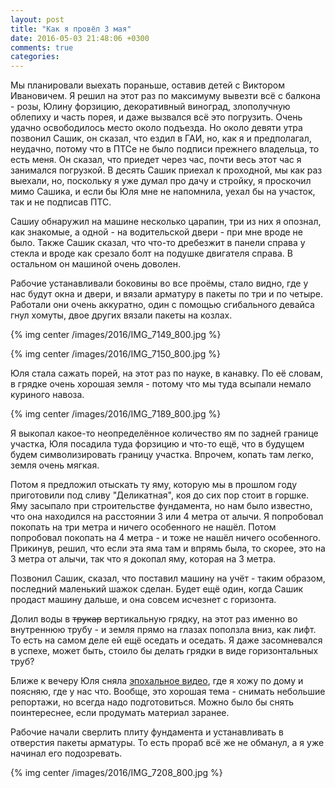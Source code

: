 ```yaml
---
layout: post
title: "Как я провёл 3 мая"
date: 2016-05-03 21:48:06 +0300
comments: true
categories: 
---
```

Мы планировали выехать пораньше, оставив детей с Виктором Ивановичем. Я решил на этот раз по максимуму вывезти всё с балкона - розы, Юлину форзицию, декоративный виноград, злополучную облепиху и часть порея, и даже вызвался всё это погрузить. Очень удачно освободилось место около подъезда. Но около девяти утра позвонил Сашик, он сказал, что ездил в ГАИ, но, как я и предполагал, неудачно, потому что в ПТСе не было подписи прежнего владельца, то есть меня. Он сказал, что приедет через час, почти весь этот час я занимался погрузкой. В десять Сашик приехал к проходной, мы как раз выехали, но, поскольку я уже думал про дачу и стройку, я проскочил мимо Сашика, и если бы Юля мне не напомнила, уехал бы на участок, так и не подписав ПТС. 

Сашиу обнаружил на машине несколько царапин, три из них я опознал, как знакомые, а одной - на водительской двери - при мне вроде не было. Также Сашик сказал, что что-то дребезжит в панели справа у стекла и вроде как срезало болт на подушке двигателя справа. В остальном он машиной очень доволен.

Рабочие устанавливали боковины во все проёмы, стало видно, где у нас будут окна и двери, и вязали арматуру в пакеты по три и по четыре. Работали они очень аккуратно, один с помощью сгибального девайса гнул хомуты, двое других вязали пакеты на козлах.

{% img center /images/2016/IMG_7149_800.jpg %}

{% img center /images/2016/IMG_7150_800.jpg %}

Юля стала сажать порей, на этот раз по науке, в канавку. По её	словам, в грядке очень хорошая земля - потому что мы туда всыпали немало куриного навоза.

{% img center /images/2016/IMG_7189_800.jpg %}

Я выкопал какое-то неопределённое количество ям по задней границе участка, Юля посадила туда форзицию и что-то ещё, что в будущем будем символизировать границу участка. Впрочем, копать там легко, земля очень мягкая.

Потом я предложил отыскать ту яму, которую мы в прошлом году приготовили под сливу "Деликатная", коя до сих пор стоит в горшке. Яму засыпало при строительстве фундамента, но нам было известно, что она находился на расстоянии 3 или 4 метра от алычи. Я попробовал покопать на три метра и ничего особенного не нашёл. Потом попробовал покопать на 4 метра - и тоже не нашёл ничего особенного. Прикинув, решил, что если эта яма там и впрямь была, то скорее, это на 3 метра от алычи, так что я докопал яму, которая на 3 метра.

Позвонил Сашик, сказал, что поставил машину на учёт - таким образом, последний маленький шажок сделан. Будет ещё один, когда Сашик продаст машину дальше, и она совсем исчезнет с горизонта.

Долил воды в ~~трукар~~ вертикальную грядку, на этот раз именно во внутреннюю трубу - и земля прямо на глазах поползла вниз, как лифт. То есть на самом деле ей ещё оседать и оседать. Я даже засомневался в успехе, может быть, стоило бы делать грядки в виде горизонтальных труб?

Ближе к вечеру Юля сняла [эпохальное видео](https://goo.gl/photos/bs3jLxZEX7ZyrS6u7), где я хожу по дому и поясняю, где у нас что. Вообще, это хорошая тема - снимать небольшие репортажи, но всегда надо подготовиться. Можно было бы снять поинтереснее, если продумать материал заранее.

Рабочие начали сверлить плиту фундамента и устанавливать в отверстия пакеты арматуры. То есть прораб всё же не обманул, а я уже начинал его подозревать. 

{% img center /images/2016/IMG_7208_800.jpg %}


